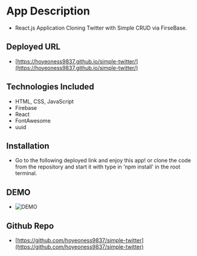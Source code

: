 # App Description

- React.js Application Cloning Twitter with Simple CRUD via FirseBase.

## Deployed URL

- [https://hoyeoness9837.github.io/simple-twitter/](https://hoyeoness9837.github.io/simple-twitter/)

## Technologies Included

- HTML, CSS, JavaScript
- Firebase
- React
- FontAwesome
- uuid


## Installation

- Go to the following deployed link and enjoy this app! or clone the code from the repository and start it with type in 'npm install' in the root terminal.

## DEMO

- ![DEMO](./public/assets/demo.gif)

## Github Repo

- [https://github.com/hoyeoness9837/simple-twitter](https://github.com/hoyeoness9837/simple-twitter)

